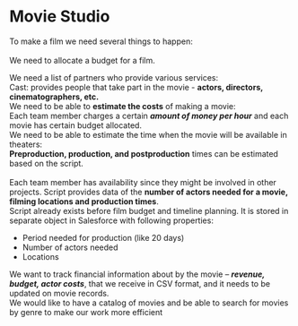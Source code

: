 # Movie Studio<br /> # 
To make a film we need several things to happen: <br/>
<br> We need to allocate a budget for a film.<br />

We need a list of partners who provide various services:
<br />
Cast: provides people that take part in the movie - **actors, directors, 
cinematographers, etc.**
<br />
We need to be able to **estimate the costs** of making a movie:<br />
Each team member charges a certain ***amount of money per hour*** and each movie has 
certain budget allocated.
<br />
We need to be able to estimate the time when the movie will be available in theaters: <br />
**Preproduction, production, and postproduction** times can be estimated based on the 
script.
<br />
<br />
Each team member has availability since they might be involved in other projects.
Script provides data of the **number of actors needed for a movie, filming locations and 
production times**.<br />
Script already exists before film budget and timeline planning.
It is stored in separate object in Salesforce with following properties:
<br />
* Period needed for production (like 20 days)
* Number of actors needed
* Locations

We want to track financial information about by the movie – ***revenue, budget, actor costs***, 
that we receive in CSV format, and it needs to be updated on movie records.
<br />
We would like to have a catalog of movies and be able to search for movies by genre to 
make our work more efficient
